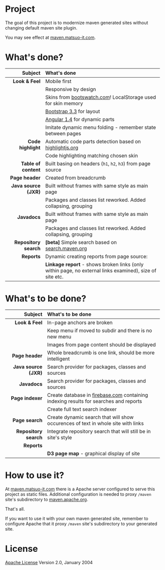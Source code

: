 # Project

The goal of this project is to modernize maven generated sites without changing
default maven site plugin.

You may see effect at [maven.matsuo-it.com](http://maven.matsuo-it.com).

# What's done?

| Subject                  | What's done                                                 |
| --------------------:    | :---------------------------------------------------------- |
| **Look & Feel**          | Mobile first                                                |
|                          | Responsive by design                                        |
|                          | Skins from [bootswatch.com](http://bootswatch.com)! LocalStorage used for skin memory |
|                          | [Bootstrap 3.3](http://getbootstrap.com) for layout         |
|                          | [Angular 1.4](https://angularjs.org) for dynamic parts      |
|                          | Imitate dynamic menu folding - remember state between pages |
| **Code highlight**       | Automatic code parts detection based on [highlightjs.org](https://highlightjs.org) |
|                          | Code highlighting matching chosen skin                      |
| **Table of content**     | Built basing on headers (`h1`, `h2`, `h3`) from page source |
| **Page header**          | Created from breadcrumb                                     |
| **Java source (JXR)**    | Built without frames with same style as main page           |
|                          | Packages and classes list reworked. Added collapsing, grouping |
| **Javadocs**             | Built without frames with same style as main page           |
|                          | Packages and classes list reworked. Added collapsing, grouping |
| **Repository search**    | **[beta]** Simple search based on [search.maven.org](https://search.maven.org) |
| **Reports**              | Dynamic creating reports from page source:                  |
|                          | **Linkage report** - shows broken links (only within page, no external links examined), size of site etc. |

# What's to be done?

| Subject                  | What's to be done                                           |
| --------------------:    | :---------------------------------------------------------- |
| **Look & Feel**          | In-page anchors are broken                                  |
|                          | Keep menu if moved to subdir and there is no new menu       |
|                          | Images from page content should be displayed                |
| **Page header**          | Whole breadcrumb is one link, should be more intelligent    |
| **Java source (JXR)**    | Search provider for packages, classes and sources           |
| **Javadocs**             | Search provider for packages, classes and sources           |
| **Page indexer**         | Create database in [firebase.com](https://firebase.com) containing indexing results for searches and reports |
|                          | Create full text search indexer                             |
| **Page search**          | Create dynamic search that will show occurences of text in whole site with links |
| **Repository search**    | Integrate repository search that will still be in site's style |
| **Reports**              |                                                             |
|                          | **D3 page map** - graphical display of site                 |

# How to use it?

At [maven.matsuo-it.com](maven.matsuo-it.com) there is a Apache server 
configured to serve this project as static files. Additional configuration is
needed to proxy `/maven` site's subdirectory to 
[maven.apache.org](maven.apache.org).

That's all. 

If you want to use it with your own maven generated site, remember to 
configure Apache that it proxy `/maven` site's subdirectory to your 
generated site.

# License

[Apache License](LICENSE)
Version 2.0, January 2004
